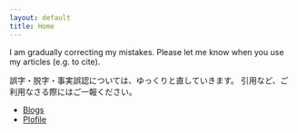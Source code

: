 ```yaml
---
layout: default
title: Home
---
```


I am gradually correcting my mistakes. Please let me know when you use my articles (e.g. to cite).

誤字・脱字・事実誤認については、ゆっくりと直していきます。 引用など、ご利用なさる際にはご一報ください。

- [Blogs](./blog.html)
- [Plofile](./about.html)
